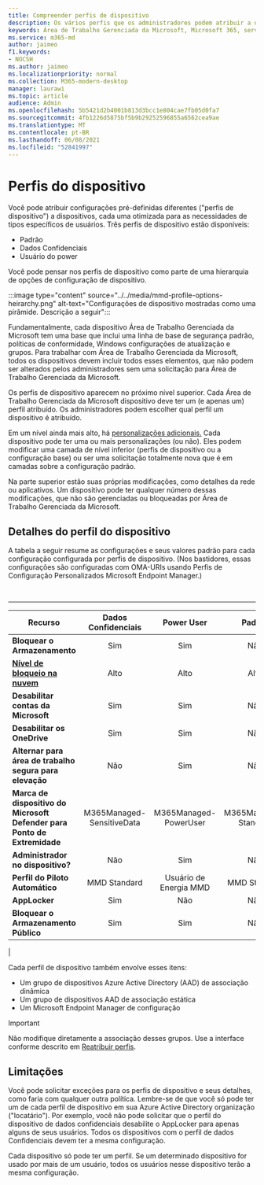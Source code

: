 ```yaml
---
title: Compreender perfis de dispositivo
description: Os vários perfis que os administradores podem atribuir a dispositivos
keywords: Área de Trabalho Gerenciada da Microsoft, Microsoft 365, serviço, documentação
ms.service: m365-md
author: jaimeo
f1.keywords:
- NOCSH
ms.author: jaimeo
ms.localizationpriority: normal
ms.collection: M365-modern-desktop
manager: laurawi
ms.topic: article
audience: Admin
ms.openlocfilehash: 5b5421d2b4001b813d3bcc1e804cae7fb05d0fa7
ms.sourcegitcommit: 4fb1226d5875bf5b9b29252596855a6562cea9ae
ms.translationtype: MT
ms.contentlocale: pt-BR
ms.lasthandoff: 06/08/2021
ms.locfileid: "52841997"
---
```

# <a name="device-profiles"></a>Perfis do dispositivo

Você pode atribuir configurações pré-definidas diferentes ("perfis de dispositivo") a dispositivos, cada uma otimizada para as necessidades de tipos específicos de usuários. Três perfis de dispositivo estão disponíveis:

- Padrão
- Dados Confidenciais
- Usuário do power

Você pode pensar nos perfis de dispositivo como parte de uma hierarquia de opções de configuração de dispositivo.

:::image type="content" source="../../media/mmd-profile-options-heirarchy.png" alt-text="Configurações de dispositivo mostradas como uma pirâmide. Descrição a seguir":::

Fundamentalmente, cada dispositivo Área de Trabalho Gerenciada da Microsoft tem uma base que inclui uma linha de base de segurança padrão, políticas de conformidade, Windows configurações de atualização e grupos. Para trabalhar com Área de Trabalho Gerenciada da Microsoft, todos os dispositivos devem incluir todos esses elementos, que não podem ser alterados pelos administradores sem uma solicitação para Área de Trabalho Gerenciada da Microsoft.

Os perfis de dispositivo aparecem no próximo nível superior. Cada Área de Trabalho Gerenciada da Microsoft dispositivo deve ter um (e apenas um) perfil atribuído. Os administradores podem escolher qual perfil um dispositivo é atribuído.

Em um nível ainda mais alto, há [personalizações adicionais.](customizing.md) Cada dispositivo pode ter uma ou mais personalizações (ou não). Eles podem modificar uma camada de nível inferior (perfis de dispositivo ou a configuração base) ou ser uma solicitação totalmente nova que é em camadas sobre a configuração padrão.

Na parte superior estão suas próprias modificações, como detalhes da rede ou aplicativos. Um dispositivo pode ter qualquer número dessas modificações, que não são gerenciadas ou bloqueadas por Área de Trabalho Gerenciada da Microsoft.


## <a name="device-profile-details"></a>Detalhes do perfil do dispositivo

A tabela a seguir resume as configurações e seus valores padrão para cada configuração configurada por perfis de dispositivo. (Nos bastidores, essas configurações são configuradas com OMA-URIs usando Perfis de Configuração Personalizados Microsoft Endpoint Manager.)

<br>

****

|Recurso|Dados Confidenciais|Power User|Padrão|
|---|:---:|:---:|:---:|
|**Bloquear o Armazenamento**|Sim|Sim|Não|
|**[Nível de bloqueio na nuvem](/graph/api/resources/intune-deviceconfig-defendercloudblockleveltype)**|Alto|Alto|Alto|
|**Desabilitar contas da Microsoft**|Sim|Sim|Não|
|**Desabilitar os OneDrive**|Sim|Sim|Não|
|**Alternar para área de trabalho segura para elevação**|Não|Sim|Não|
|**Marca de dispositivo do Microsoft Defender para Ponto de Extremidade**|M365Managed-SensitiveData|M365Managed-PowerUser|M365Managed-Standard|
|**Administrador no dispositivo?**|Não|Sim|Não|
|**Perfil do Piloto Automático**|MMD Standard|Usuário de Energia MMD|MMD Standard|
|**AppLocker**|Sim|Não|Não|
|**Bloquear o Armazenamento Público**|Sim|Sim|Não|
|

Cada perfil de dispositivo também envolve esses itens:

- Um grupo de dispositivos Azure Active Directory (AAD) de associação dinâmica
- Um grupo de dispositivos AAD de associação estática
- Um Microsoft Endpoint Manager de configuração

> [!IMPORTANT]
> Não modifique diretamente a associação desses grupos. Use a interface conforme descrito em [Reatribuir perfis](../working-with-managed-desktop/change-device-profile.md).

## <a name="limitations"></a>Limitações

Você pode solicitar exceções para os perfis de dispositivo e seus detalhes, como faria com qualquer outra política. Lembre-se de que você só pode ter um de cada perfil de dispositivo em sua Azure Active Directory organização ("locatário"). Por exemplo, você não pode solicitar que o perfil do dispositivo de dados confidenciais desabilite o AppLocker para apenas alguns de seus usuários. Todos os dispositivos com o perfil de dados Confidenciais devem ter a mesma configuração.

Cada dispositivo só pode ter um perfil. Se um determinado dispositivo for usado por mais de um usuário, todos os usuários nesse dispositivo terão a mesma configuração.
